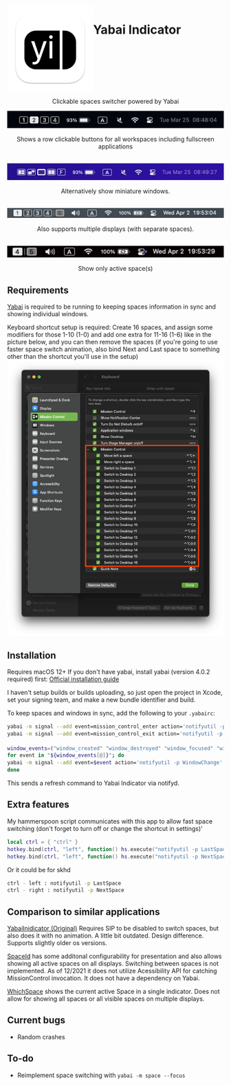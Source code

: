 <div align="center">

<div style="display:flex;">
    <img src="docs/appicon.png" width="200" height="200">
    <h1>Yabai Indicator</h1>
</div>
<p>Clickable spaces switcher powered by Yabai</p>

<img src="docs/simple.png" alt="screenshot">
<p>Shows a row clickable buttons for all workspaces including fullscreen applications</p>
<br>

<img src="docs/window-mode.png" alt="screenshot">
<p>Alternatively show miniature windows.</p>
<br>


<img src="docs/multidisplay.png" style="width: 830px;" alt="screenshot">
<p>Also supports multiple displays (with separate spaces).</p>
<br>

<img src="docs/compact.png" style="width: 830px;" alt="screenshot">
<p>Show only active space(s)</p>

</div>

## Requirements

 [Yabai](https://github.com/koekeishiya/yabai) is required to be running to keeping spaces information in sync and showing individual windows.

Keyboard shortcut setup is required: Create 16 spaces, and assign some modifiers for those 1-10 (1-0) and add one extra for 11-16 (1-6) like in the picture below, and you can then remove the spaces
(if you're going to use faster space switch animation, also bind Next and Last space to something other than the shortcut you'll use in the setup)
<img src="docs/settings.png" />

## Installation

Requires macOS 12+
If you don't have yabai, install yabai (version 4.0.2 required) first: [Official installation guide](https://github.com/koekeishiya/yabai/wiki/Installing-yabai-(latest-release))

I haven't setup builds or builds uploading, so just open the project in Xcode, set your signing team, and make a new bundle identifier and build.

To keep spaces and windows in sync, add the following to your `.yabairc`:

```bash
yabai -m signal --add event=mission_control_enter action='notifyutil -p ExposeStart'
yabai -m signal --add event=mission_control_exit action='notifyutil -p ExposeEnd'

window_events=("window_created" "window_destroyed" "window_focused" "window_moved" "window_resized" "window_minimized" "window_deminimized")
for event in "${window_events[@]}"; do
yabai -m signal --add event=$event action='notifyutil -p WindowChange'
done
```

This sends a refresh command to Yabai Indicator via notifyd.

## Extra features
My hammerspoon script communicates with this app to allow fast space switching (don't forget to turn off or change the shortcut in settings)'
```lua
local ctrl = { "ctrl" }
hotkey.bind(ctrl, "left", function() hs.execute("notifyutil -p LastSpace") end)
hotkey.bind(ctrl, "left", function() hs.execute("notifyutil -p NextSpace") end)
```
Or it could be for skhd
```bash
ctrl - left : notifyutil -p LastSpace
ctrl - right : notifyutil -p NextSpace
```

## Comparison to similar applications

 [YabaiInidicator (Original)](https://github.com/xiamaz/YabaiIndicator) Requires SIP to be disabled to switch spaces, but also does it with no animation. A little bit outdated. Design difference. Supports slightly older os versions.

 [SpaceId](https://github.com/dshnkao/SpaceId) has some additonal configurability for presentation and also allows showing all active spaces on all displays. Switching between spaces is not implemented. As of 12/2021 it does not utilize Acessibility API for catching MissionControl invocation. It does not have a dependency on Yabai.

 [WhichSpace](https://github.com/gechr/WhichSpace) shows the current active Space in a single indicator. Does not allow for showing all spaces or all visible spaces on multiple displays.

## Current bugs
- Random crashes

## To-do
- Reimplement space switching with `yabai -m space --focus` 

